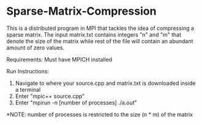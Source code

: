 # Sparse-Matrix-Compression

This is a distributed program in MPI that tackles the idea of compressing a sparse matrix. The input matrix.txt contains integers "n" and "m"
that denote the size of the matrix while rest of the file will contain an abundant amount of zero values.

Requirements:
    Must have MPICH installed
    
Run Instructions:
1. Navigate to where your source.cpp and matrix.txt is downloaded inside a terminal
2. Enter "mpic++ source.cpp"
3. Enter "mpirun -n [number of processes] ./a.out"

*NOTE: number of processes is restricted to the size (n * m) of the matrix
